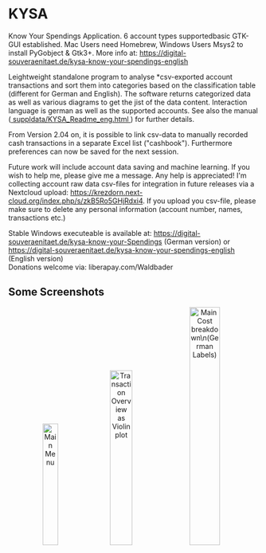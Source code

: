 # KYSA

Know Your Spendings Application. 6 account types supportedbasic GTK-GUI established. Mac Users need Homebrew, Windows Users Msys2 to install PyGobject & Gtk3+. More info at:	https://digital-souveraenitaet.de/kysa-know-your-spendings-english

Leightweight standalone program to analyse *csv-exported account transactions and sort them into categories based on the classification table (different for German and English). The software returns categorized data as well as various diagrams to get the jist of the data content. Interaction language is german as well as the supported accounts. See also the manual (<a href="https://github.com/codade/KYSA/blob/main/suppldata/KYSA_Readme_eng.html"> suppldata/KYSA_Readme_eng.html </a>) for further details.

From Version 2.04 on, it is possible to link csv-data to manually recorded cash transactions in a separate Excel list ("cashbook"). Furthermore preferences can now be saved for the next session.

Future work will include account data saving and machine learning. If you wish to help me, please give me a message. Any help is appreciated! I'm collecting account raw data csv-files for integration in future releases via a Nextcloud upload: https://krezdorn.next-cloud.org/index.php/s/zkB5Ro5GHjRdxi4.
If you upload you csv-file, please make sure to delete any personal information (account number, names, transactions etc.)

Stable Windows executeable is available at: https://digital-souveraenitaet.de/kysa-know-your-Spendings (German version) or https://digital-souveraenitaet.de/kysa-know-your-spendings-english (English version)  
Donations welcome via: liberapay.com/Waldbader

## Some Screenshots
<p align="center">

 <img src="https://digital-souveraenitaet.de/wp-content/uploads/2021/02/KYSA_Mainv3-05_eng.png" width=25% title="Main Menu"/>
 <img src="https://digital-souveraenitaet.de/wp-content/uploads/2021/02/Violinplot.png" width=30% title="Transaction Overview as Violinplot"/>
 <img src="https://digital-souveraenitaet.de/wp-content/uploads/2021/02/Tortendiagramm-Hauptkostenbereiche.png" width=35% title="Main Cost breakdown\n(German Labels)"/>
 
</p>



